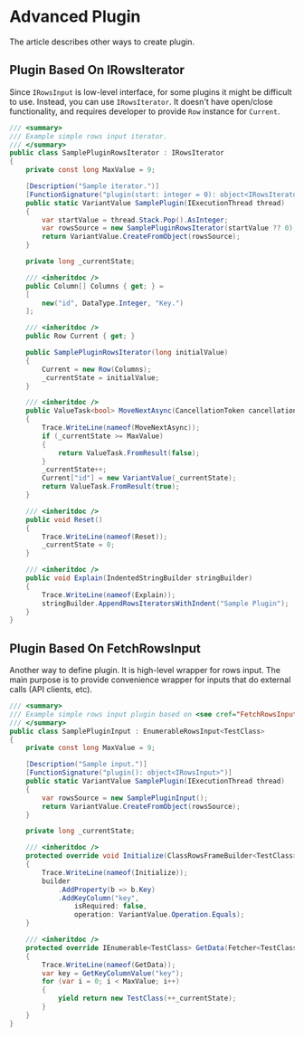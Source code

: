 # Advanced Plugin

The article describes other ways to create plugin.

## Plugin Based On IRowsIterator

Since `IRowsInput` is low-level interface, for some plugins it might be difficult to use. Instead, you can use `IRowsIterator`. It doesn't have open/close functionality, and requires developer to provide `Row` instance for `Current`.

```csharp
/// <summary>
/// Example simple rows input iterator.
/// </summary>
public class SamplePluginRowsIterator : IRowsIterator
{
    private const long MaxValue = 9;

    [Description("Sample iterator.")]
    [FunctionSignature("plugin(start: integer = 0): object<IRowsIterator>")]
    public static VariantValue SamplePlugin(IExecutionThread thread)
    {
        var startValue = thread.Stack.Pop().AsInteger;
        var rowsSource = new SamplePluginRowsIterator(startValue ?? 0);
        return VariantValue.CreateFromObject(rowsSource);
    }

    private long _currentState;

    /// <inheritdoc />
    public Column[] Columns { get; } =
    [
        new("id", DataType.Integer, "Key.")
    ];

    /// <inheritdoc />
    public Row Current { get; }

    public SamplePluginRowsIterator(long initialValue)
    {
        Current = new Row(Columns);
        _currentState = initialValue;
    }

    /// <inheritdoc />
    public ValueTask<bool> MoveNextAsync(CancellationToken cancellationToken = default)
    {
        Trace.WriteLine(nameof(MoveNextAsync));
        if (_currentState >= MaxValue)
        {
            return ValueTask.FromResult(false);
        }
        _currentState++;
        Current["id"] = new VariantValue(_currentState);
        return ValueTask.FromResult(true);
    }

    /// <inheritdoc />
    public void Reset()
    {
        Trace.WriteLine(nameof(Reset));
        _currentState = 0;
    }

    /// <inheritdoc />
    public void Explain(IndentedStringBuilder stringBuilder)
    {
        Trace.WriteLine(nameof(Explain));
        stringBuilder.AppendRowsIteratorsWithIndent("Sample Plugin");
    }
}
```

## Plugin Based On FetchRowsInput

Another way to define plugin. It is high-level wrapper for rows input. The main purpose is to provide convenience wrapper for inputs that do external calls (API clients, etc).

```csharp
/// <summary>
/// Example simple rows input plugin based on <see cref="FetchRowsInput{TClass}" />.
/// </summary>
public class SamplePluginInput : EnumerableRowsInput<TestClass>
{
    private const long MaxValue = 9;

    [Description("Sample input.")]
    [FunctionSignature("plugin(): object<IRowsInput>")]
    public static VariantValue SamplePlugin(IExecutionThread thread)
    {
        var rowsSource = new SamplePluginInput();
        return VariantValue.CreateFromObject(rowsSource);
    }

    private long _currentState;

    /// <inheritdoc />
    protected override void Initialize(ClassRowsFrameBuilder<TestClass> builder)
    {
        Trace.WriteLine(nameof(Initialize));
        builder
            .AddProperty(b => b.Key)
            .AddKeyColumn("key",
                isRequired: false,
                operation: VariantValue.Operation.Equals);
    }

    /// <inheritdoc />
    protected override IEnumerable<TestClass> GetData(Fetcher<TestClass> fetcher)
    {
        Trace.WriteLine(nameof(GetData));
        var key = GetKeyColumnValue("key");
        for (var i = 0; i < MaxValue; i++)
        {
            yield return new TestClass(++_currentState);
        }
    }
}
```
